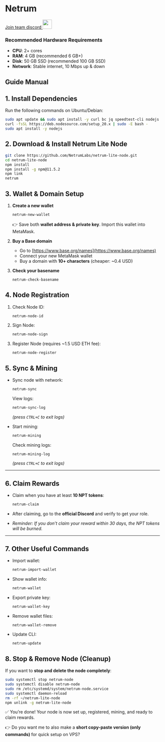 # Netrum
<a href="https://discord.gg/2ErsZxXyWg" target="_blank">Join team discord <img src="https://user-images.githubusercontent.com/50621007/176236430-53b0f4de-41ff-41f7-92a1-4233890a90c8.png" width="30"/></a>
### Recommended Hardware Requirements 

* **CPU**: 2+ cores
* **RAM**: 4 GB (recommended 6 GB+)
* **Disk**: 50 GB SSD (recommended 100 GB SSD)
* **Network**: Stable internet, 10 Mbps up & down

## Guide Manual

## 1. Install Dependencies

Run the following commands on Ubuntu/Debian:
```bash
sudo apt update && sudo apt install -y curl bc jq speedtest-cli nodejs npm
curl -fsSL https://deb.nodesource.com/setup_20.x | sudo -E bash -
sudo apt install -y nodejs
```
## 2. Download & Install Netrum Lite Node

```bash
git clone https://github.com/NetrumLabs/netrum-lite-node.git
cd netrum-lite-node
npm install
npm install -g npm@11.5.2
npm link
netrum
```
## 3. Wallet & Domain Setup

1. **Create a new wallet**

   ```bash
   netrum-new-wallet
   ```
   👉 Save both **wallet address & private key**. Import this wallet into MetaMask.

2. **Buy a Base domain**

   * Go to [https://www.base.org/names](https://www.base.org/names)
   * Connect your new MetaMask wallet
   * Buy a domain with **10+ characters** (cheaper: \~0.4 USD)

3. **Check your basename**

   ```bash
   netrum-check-basename
   ```
   
## 4. Node Registration

1. Check Node ID:

   ```bash
   netrum-node-id
   ```
2. Sign Node:

   ```bash
   netrum-node-sign
   ```
3. Register Node (requires \~1.5 USD ETH fee):

   ```bash
   netrum-node-register
   ```
   
## 5. Sync & Mining

* Sync node with network:

  ```bash
  netrum-sync
  ```

  View logs:

  ```bash
  netrum-sync-log
  ```

  *(press `CTRL+C` to exit logs)*

* Start mining:

  ```bash
  netrum-mining
  ```

  Check mining logs:

  ```bash
  netrum-mining-log
  ```

  *(press `CTRL+C` to exit logs)*

---

## 6. Claim Rewards

* Claim when you have at least **10 NPT tokens**:

  ```bash
  netrum-claim
  ```
* After claiming, go to the **official Discord** and verify to get your role.
* _Reminder: If you don’t claim your reward within 30 days, the NPT tokens will be burned._
---

## 7. Other Useful Commands

* Import wallet:

  ```bash
  netrum-import-wallet
  ```
* Show wallet info:

  ```bash
  netrum-wallet
  ```
* Export private key:

  ```bash
  netrum-wallet-key
  ```
* Remove wallet files:

  ```bash
  netrum-wallet-remove
  ```
* Update CLI:

  ```bash
  netrum-update
  ```

## 8. Stop & Remove Node (Cleanup)

If you want to **stop and delete the node completely**:

```bash
sudo systemctl stop netrum-node
sudo systemctl disable netrum-node
sudo rm /etc/systemd/system/netrum-node.service
sudo systemctl daemon-reload
rm -rf ~/netrum-lite-node
npm unlink -g netrum-lite-node
```

✅ You’re done! Your node is now set up, registered, mining, and ready to claim rewards.

👉 Do you want me to also make a **short copy-paste version (only commands)** for quick setup on VPS?

